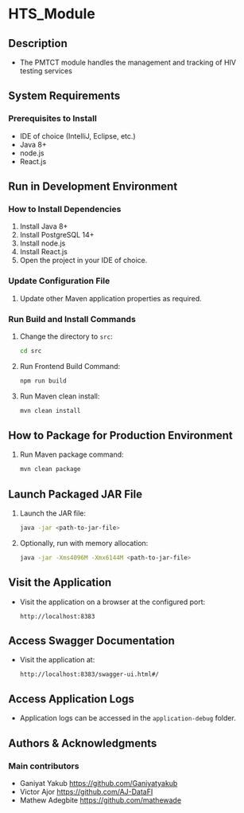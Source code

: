 # HTS_Module
## Description
- The PMTCT module handles the management and tracking of HIV testing services
  
## System Requirements

### Prerequisites to Install
- IDE of choice (IntelliJ, Eclipse, etc.)
- Java 8+
- node.js
- React.js
## Run in Development Environment

### How to Install Dependencies
1. Install Java 8+
2. Install PostgreSQL 14+
3. Install node.js
4. Install React.js
5. Open the project in your IDE of choice.

### Update Configuration File
1. Update other Maven application properties as required.

### Run Build and Install Commands
1. Change the directory to `src`:
    ```bash
    cd src
    ```
2. Run Frontend Build Command:
    ```bash
    npm run build
    ```
3. Run Maven clean install:
    ```bash
    mvn clean install
    ```

## How to Package for Production Environment
1. Run Maven package command:
    ```bash
    mvn clean package
    ```

## Launch Packaged JAR File
1. Launch the JAR file:
    ```bash
    java -jar <path-to-jar-file>
    ```
2. Optionally, run with memory allocation:
    ```bash
    java -jar -Xms4096M -Xmx6144M <path-to-jar-file>
    ```

## Visit the Application
- Visit the application on a browser at the configured port:
    ```
    http://localhost:8383
    ```

## Access Swagger Documentation
- Visit the application at:
    ```
    http://localhost:8383/swagger-ui.html#/
    ```

## Access Application Logs
- Application logs can be accessed in the `application-debug` folder.

## Authors & Acknowledgments
### Main contributors
- Ganiyat Yakub   https://github.com/Ganiyatyakub
- Victor Ajor   https://github.com/AJ-DataFI
- Mathew Adegbite https://github.com/mathewade 
